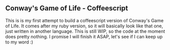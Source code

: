 ## Conway's Game of Life - Coffeescript

This is is my first attempt to build a coffeescript version of Conway's Game of
Life. It comes after my ruby version, so it will basically look like that one,
just written in another language. This is still WIP, so the code at the moment
does pretty nothing. I promise I will finish it ASAP, let's see if I can keep
up to my word :)
